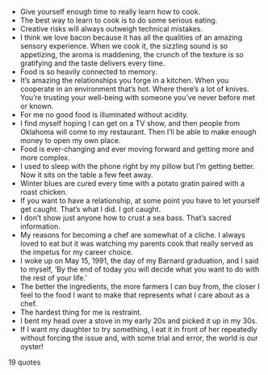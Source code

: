  - Give yourself enough time to really learn how to cook.
 - The best way to learn to cook is to do some serious eating.
 - Creative risks will always outweigh technical mistakes.
 - I think we love bacon because it has all the qualities of an amazing sensory experience. When we cook it, the sizzling sound is so appetizing, the aroma is maddening, the crunch of the texture is so gratifying and the taste delivers every time.
 - Food is so heavily connected to memory.
 - It’s amazing the relationships you forge in a kitchen. When you cooperate in an environment that’s hot. Where there’s a lot of knives. You’re trusting your well-being with someone you’ve never before met or known.
 - For me no good food is illuminated without acidity.
 - I find myself hoping I can get on a TV show, and then people from Oklahoma will come to my restaurant. Then I’ll be able to make enough money to open my own place.
 - Food is ever-changing and ever moving forward and getting more and more complex.
 - I used to sleep with the phone right by my pillow but I’m getting better. Now it sits on the table a few feet away.
 - Winter blues are cured every time with a potato gratin paired with a roast chicken.
 - If you want to have a relationship, at some point you have to let yourself get caught. That’s what I did. I got caught.
 - I don’t show just anyone how to crust a sea bass. That’s sacred information.
 - My reasons for becoming a chef are somewhat of a cliche. I always loved to eat but it was watching my parents cook that really served as the impetus for my career choice.
 - I woke up on May 15, 1991, the day of my Barnard graduation, and I said to myself, ‘By the end of today you will decide what you want to do with the rest of your life.’
 - The better the ingredients, the more farmers I can buy from, the closer I feel to the food I want to make that represents what I care about as a chef.
 - The hardest thing for me is restraint.
 - I bent my head over a stove in my early 20s and picked it up in my 30s.
 - If I want my daughter to try something, I eat it in front of her repeatedly without forcing the issue and, with some trial and error, the world is our oyster!

19 quotes